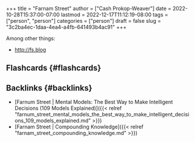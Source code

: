 +++
title = "Farnam Street"
author = ["Cash Prokop-Weaver"]
date = 2022-10-28T15:37:00-07:00
lastmod = 2022-12-17T11:12:19-08:00
tags = ["person", "person"]
categories = ["person"]
draft = false
slug = "3c2ba4ec-1daa-4ea4-a4fb-641493b4ac91"
+++

Among other things:

-   <http://fs.blog>


## Flashcards {#flashcards}


## Backlinks {#backlinks}

-   [Farnum Street | Mental Models: The Best Way to Make Intelligent Decisions (109 Models Explained)]({{< relref "farnum_street_mental_models_the_best_way_to_make_intelligent_decisions_109_models_explained.md" >}})
-   [Farnam Street | Compounding Knowledge]({{< relref "farnam_street_compounding_knowledge.md" >}})
